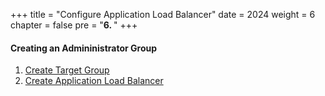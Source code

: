 +++
title = "Configure Application Load Balancer"
date = 2024
weight = 6
chapter = false
pre = "<b>6. </b>"
+++

#### Creating an Admininistrator Group

1. [Create Target Group](1-create-tg)
2. [Create Application Load Balancer](2-create-alb)
